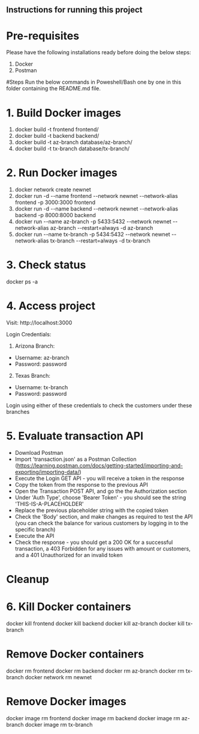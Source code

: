 ## Instructions for running this project

# Pre-requisites
Please have the following installations ready before doing the below steps:
1. Docker
2. Postman

#Steps
Run the below commands in Poweshell/Bash one by one in this folder containing the README.md file.

# 1. Build Docker images
1. docker build -t frontend frontend/
2. docker build -t backend backend/
3. docker build -t az-branch database/az-branch/
4. docker build -t tx-branch database/tx-branch/


# 2. Run Docker images
1. docker network create newnet
2. docker run -d --name frontend --network newnet --network-alias frontend -p 3000:3000 frontend
3. docker run -d --name backend --network newnet --network-alias backend -p 8000:8000 backend
4. docker run --name az-branch -p 5433:5432 --network newnet --network-alias az-branch --restart=always -d az-branch
5. docker run --name tx-branch -p 5434:5432 --network newnet --network-alias tx-branch --restart=always -d tx-branch

# 3. Check status
docker ps -a

# 4. Access project
Visit: http://localhost:3000

Login Credentials:
1. Arizona Branch:
- Username: az-branch
- Password: password

2. Texas Branch:
- Username: tx-branch 
- Password: password 

Login using either of these credentials to check the customers under these branches

# 5. Evaluate transaction API
- Download Postman
- Import 'transaction.json' as a Postman Collection (https://learning.postman.com/docs/getting-started/importing-and-exporting/importing-data/)
- Execute the Login GET API - you will receive a token in the response
- Copy the token from the response to the previous API
- Open the Transaction POST API, and go the the Authorization section
- Under 'Auth Type', choose 'Bearer Token' - you should see the string 'THIS-IS-A-PLACEHOLDER'
- Replace the previous placeholder string with the copied token
- Check the 'Body' section, and make changes as required to test the API (you can check the balance for various customers by logging in to the specific branch)
- Execute the API
- Check the response - you should get a 200 OK for a successful transaction, a 403 Forbidden for any issues with amount or customers, and a 401 Unauthorized 
  for an invalid token

# Cleanup 
# 6. Kill Docker containers
docker kill frontend
docker kill backend
docker kill az-branch
docker kill tx-branch

# Remove Docker containers
docker rm frontend
docker rm backend
docker rm az-branch
docker rm tx-branch
docker network rm newnet

# Remove Docker images
docker image rm frontend
docker image rm backend
docker image rm az-branch
docker image rm tx-branch
